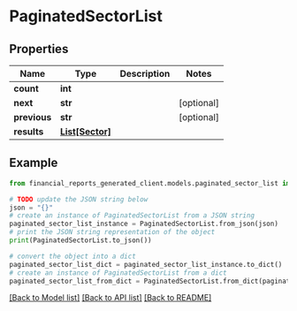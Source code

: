 # PaginatedSectorList


## Properties

Name | Type | Description | Notes
------------ | ------------- | ------------- | -------------
**count** | **int** |  | 
**next** | **str** |  | [optional] 
**previous** | **str** |  | [optional] 
**results** | [**List[Sector]**](Sector.md) |  | 

## Example

```python
from financial_reports_generated_client.models.paginated_sector_list import PaginatedSectorList

# TODO update the JSON string below
json = "{}"
# create an instance of PaginatedSectorList from a JSON string
paginated_sector_list_instance = PaginatedSectorList.from_json(json)
# print the JSON string representation of the object
print(PaginatedSectorList.to_json())

# convert the object into a dict
paginated_sector_list_dict = paginated_sector_list_instance.to_dict()
# create an instance of PaginatedSectorList from a dict
paginated_sector_list_from_dict = PaginatedSectorList.from_dict(paginated_sector_list_dict)
```
[[Back to Model list]](../README.md#documentation-for-models) [[Back to API list]](../README.md#documentation-for-api-endpoints) [[Back to README]](../README.md)


